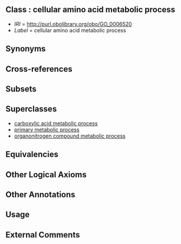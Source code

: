
## Class : cellular amino acid metabolic process

 * *IRI* = http://purl.obolibrary.org/obo/GO_0006520
 * *Label* = cellular amino acid metabolic process

## Synonyms


## Cross-references


## Subsets


## Superclasses

 * [carboxylic acid metabolic process](../../GO/52/GO_0019752.md)
 * [primary metabolic process](../../GO/38/GO_0044238.md)
 * [organonitrogen compound metabolic process](../../GO/64/GO_1901564.md)

## Equivalencies


## Other Logical Axioms


## Other Annotations


## Usage


## External Comments

